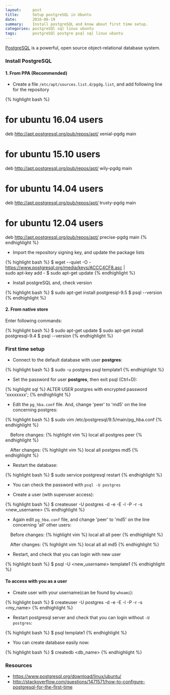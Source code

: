 ```yaml
---
layout:     post
title:      Setup postgreSQL in Ubuntu
date:       2016-06-19
summary:    Install postgreSQL and know about first time setup.
categories: postgreSQl sql linux ubuntu
tags:       postgreSQl postgre psql sql linux ubuntu
---
```


<a href="https://www.postgresql.org/" target="_blank">PostgreSQL</a> is a powerful, open source object-relational database system.

### Install PostgreSQL

#### 1. From PPA (Recommended)

* Create a file `/etc/apt/sources.list.d/pgdg.list`, and add following line for the repository

{% highlight bash %}
# for ubuntu 16.04 users
deb http://apt.postgresql.org/pub/repos/apt/ xenial-pgdg main

# for ubuntu 15.10 users
deb http://apt.postgresql.org/pub/repos/apt/ wily-pgdg main

# for ubuntu 14.04 users
deb http://apt.postgresql.org/pub/repos/apt/ trusty-pgdg main

# for ubuntu 12.04 users
deb http://apt.postgresql.org/pub/repos/apt/ precise-pgdg main
{% endhighlight %}

* Import the repository signing key, and update the package lists

{% highlight bash %}
$ wget --quiet -O - https://www.postgresql.org/media/keys/ACCC4CF8.asc | \
  sudo apt-key add -
$ sudo apt-get update
{% endhighlight %}

* Install postgreSQL and, check version

{% highlight bash %}
$ sudo apt-get install postgresql-9.5
$ psql --version
{% endhighlight %}

#### 2. From native store

Enter following commands:

{% highlight bash %}
$ sudo apt-get update
$ sudo apt-get install postgresql-9.4
$ psql --version
{% endhighlight %}


### First time setup

* Connect to the default database with user <strong>postgres</strong>:

{% highlight bash %}
$ sudo -u postgres psql template1
{% endhighlight %}

* Set the password for user <strong>postgres</strong>, then exit psql (Ctrl+D):

{% highlight sql %}
ALTER USER postgres with encrypted password 'xxxxxxxx';
{% endhighlight %}

* Edit the `pg_hba.conf` file. And, change 'peer' to 'md5' on the line concerning postgres:

{% highlight bash %}
$ sudo vim /etc/postgresql/9.5/main/pg_hba.conf
{% endhighlight %}

&nbsp;&nbsp;&nbsp;&nbsp;Before changes:
{% highlight vim %}
local   all     postgres    peer
{% endhighlight %}

&nbsp;&nbsp;&nbsp;&nbsp;After changes:
{% highlight vim %}
local   all     postgres    md5
{% endhighlight %}

* Restart the database:

{% highlight bash %}
$ sudo service postgresql restart
{% endhighlight %}

* You can check the password with `psql -U postgres`

* Create a user (with superuser access):

{% highlight bash %}
$ createuser -U postgres -d -e -E -l -P -r -s <new_username>
{% endhighlight %}

* Again edit `pg_hba.conf` file, and change 'peer' to 'md5' on the line concerning 'all' other users:

&nbsp;&nbsp;&nbsp;&nbsp;Before changes:
{% highlight vim %}
local   all     all     peer
{% endhighlight %}

&nbsp;&nbsp;&nbsp;&nbsp;After changes:
{% highlight vim %}
local   all     all     md5
{% endhighlight %}

* Restart, and check that you can login with new user

{% highlight bash %}
$ psql -U <new_username> template1
{% endhighlight %}

#### To access with you as a user

* Create user with your username(can be found by `whoami`):

{% highlight bash %}
$ createuser -U postgres -d -e -E -l -P -r -s <my_name>
{% endhighlight %}

* Restart postgresql server and check that you can login without `-U postgres`:

{% highlight bash %}
$ psql template1
{% endhighlight %}

* You can create database easily now:

{% highlight bash %}
$ createdb <db_name>
{% endhighlight %}

### Resources

* <a href="https://www.postgresql.org/download/linux/ubuntu/" target="_blank">https://www.postgresql.org/download/linux/ubuntu/</a>
* <a href="http://stackoverflow.com/questions/1471571/how-to-configure-postgresql-for-the-first-time" target="_blank">http://stackoverflow.com/questions/1471571/how-to-configure-postgresql-for-the-first-time</a>
